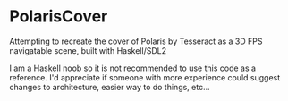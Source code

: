# PolarisCover
Attempting to recreate the cover of Polaris by Tesseract as a 3D FPS navigatable scene, built with Haskell/SDL2

I am a Haskell noob so it is not recommended to use this code as a reference. I'd appreciate if someone with more experience could suggest changes to architecture, easier way to do things, etc...
